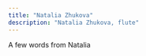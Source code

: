 ```yaml
---
title: "Natalia Zhukova"
description: "Natalia Zhukova, flute"
---
```

A few words from Natalia
